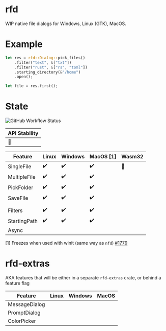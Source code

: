 # rfd

WIP native file dialogs for Windows, Linux (GTK), MacOS.

# Example

```rust
let res = rfd::Dialog::pick_files()
    .filter("text", &["txt"])
    .filter("rust", &["rs", "toml"])
    .starting_directory(&"/home")
    .open();

let file = res.first();
```

# State

![GitHub Workflow Status](https://img.shields.io/github/workflow/status/PolyMeilex/rfd/Rust/master?style=flat-square)

| API Stability  |
| -------------- |
| :construction: |

| Feature      | Linux              | Windows            | MacOS [1]          | Wasm32         |
| ------------ | ------------------ | ------------------ | ------------------ | -------------- |
| SingleFile   | :heavy_check_mark: | :heavy_check_mark: | :heavy_check_mark: | :construction: |
| MultipleFile | :heavy_check_mark: | :heavy_check_mark: | :heavy_check_mark: |                |
| PickFolder   | :heavy_check_mark: | :heavy_check_mark: | :heavy_check_mark: |                |
| SaveFile     | :heavy_check_mark: | :heavy_check_mark: | :heavy_check_mark: |                |
|              |                    |                    |                    |                |
| Filters      | :heavy_check_mark: | :heavy_check_mark: | :heavy_check_mark: |
| StartingPath | :heavy_check_mark: | :heavy_check_mark: | :heavy_check_mark: |                |
| Async        |                    |                    |                    |                |

[1] Freezes when used with winit (same way as `nfd`) [#1779](https://github.com/rust-windowing/winit/issues/1779)

# rfd-extras

AKA features that will be either in a separate `rfd-extras` crate, or behind a feature flag

| Feature       | Linux | Windows | MacOS |
| ------------- | ----- | ------- | ----- |
| MessageDialog |       |         |       |
| PromptDialog  |       |         |       |
| ColorPicker   |       |         |       |
